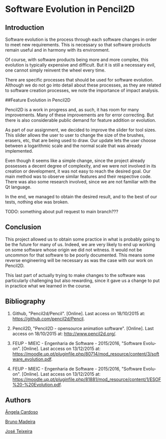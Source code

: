 # Software Evolution in Pencil2D

## Introduction

Software evolution is the process through each software changes in order to meet new requirements. This is necessary so that software products remain useful and in harmony with its environment.

Of course, with software products being more and more complex, this evolution is typically expensive and difficult. But it is still a necessary evil, one cannot simply reinvent the wheel every time.

There are specific processes that should be used for software evolution. Although we do not go into detail about these processes, as they are related to software creation processes, we note the importance of impact analysis. 

##Feature Evolution in Pencil2D

Pencil2D is a work in progress and, as such, it has room for many improvements. Many of these improvements are for error correcting. But there is also considerable public demand for feature addition or evolution.

As part of our assignment, we decided to improve the slider for tool sizes. This slider allows the user to user to change the size of the brushes, erasers, etc, that are being used to draw. Our update lets the user choose between a logarithmic scale and the normal scale that was already implemented.

Even though it seems like a simple change, since the project already possesses a decent degree of complexity, and we were not involved in its creation or development, it was not easy to reach the desired goal. Our main method was to observe similar features and their respective code. There was also some research involved, since we are not familiar with the Qt language.

In the end, we managed to obtain the desired result, and to the best of our tests, nothing else was broken.

TODO: something about pull request to main branch???

## Conclusion

This project allowed us to obtain some practice in what is probably going to be the future for many of us. Indeed, we are very likely to end up working on some software whose origin we did not witness. It would not be uncommon for that software to be poorly documented. This means some reverse engineering will be necessary as was the case with our work on Pencil2D.

This last part of actually trying to make changes to the software was particularly challenging but also rewarding, since it gave us a change to put in practice what we learned in the course.

## Bibliography

1. Github, "Pencil2d/Pencil". [Online].
Last access on 18/10/2015 at: https://github.com/pencil2d/Pencil.

2. Pencil2D, "Pencil2D - opensource animation software". [Online].
Last access on 18/10/2015 at:  http://www.pencil2d.org/.

3. FEUP - MIEIC - Engenharia de Software - 2015/2016, "Software Evolu-on". [Online]. Last access on 13/12/2015 at: https://moodle.up.pt/pluginfile.php/80714/mod_resource/content/3/software_evolution.pdf.

4. FEUP - MIEIC - Engenharia de Software - 2015/2016, "Software Evolu-on". [Online]. Last access on 13/12/2015 at: https://moodle.up.pt/pluginfile.php/81881/mod_resource/content/1/ESOF%20-%20Evolution.pdf.


## Authors

[Ângela Cardoso](mailto:angela.cardoso@fc.up.pt)

[Bruno Madeira](mailto:up201306619@fe.up.pt)

[José Teixeira](mailto:up201303930@fe.up.pt)
